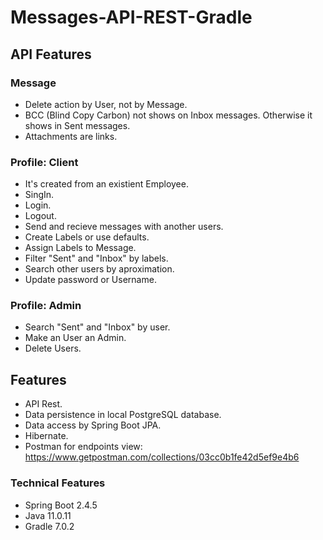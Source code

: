 # Messages-API-REST-Gradle

## API Features

### Message
- Delete action by User, not by Message.
- BCC (Blind Copy Carbon) not shows on Inbox messages. Otherwise it shows in Sent messages.
- Attachments are links.

### Profile: Client
- It's created from an existient Employee.
- SingIn.
- Login.
- Logout.
- Send and recieve messages with another users. 
- Create Labels or use defaults.
- Assign Labels to Message.
- Filter "Sent" and "Inbox" by labels. 
- Search other users by aproximation. 
- Update password or Username.


### Profile: Admin
- Search "Sent" and "Inbox" by user.
- Make an User an Admin.
- Delete Users.

## Features
- API Rest.
- Data persistence in local PostgreSQL database.
- Data access by Spring Boot JPA.
- Hibernate.
- Postman for endpoints view: https://www.getpostman.com/collections/03cc0b1fe42d5ef9e4b6

### Technical Features
- Spring Boot 2.4.5
- Java 11.0.11
- Gradle 7.0.2
